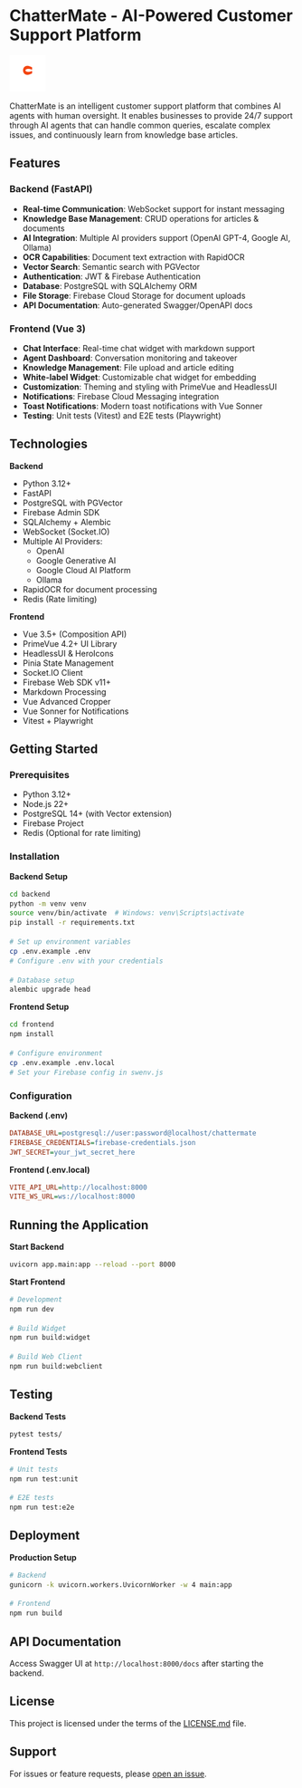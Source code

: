 # ChatterMate - AI-Powered Customer Support Platform

![ChatterMate Logo](frontend/public/assets/images/logo.svg)

ChatterMate is an intelligent customer support platform that combines AI agents with human oversight. It enables businesses to provide 24/7 support through AI agents that can handle common queries, escalate complex issues, and continuously learn from knowledge base articles.

## Features

### Backend (FastAPI)
- **Real-time Communication**: WebSocket support for instant messaging
- **Knowledge Base Management**: CRUD operations for articles & documents
- **AI Integration**: Multiple AI providers support (OpenAI GPT-4, Google AI, Ollama)
- **OCR Capabilities**: Document text extraction with RapidOCR
- **Vector Search**: Semantic search with PGVector
- **Authentication**: JWT & Firebase Authentication
- **Database**: PostgreSQL with SQLAlchemy ORM
- **File Storage**: Firebase Cloud Storage for document uploads
- **API Documentation**: Auto-generated Swagger/OpenAPI docs

### Frontend (Vue 3)
- **Chat Interface**: Real-time chat widget with markdown support
- **Agent Dashboard**: Conversation monitoring and takeover
- **Knowledge Management**: File upload and article editing
- **White-label Widget**: Customizable chat widget for embedding
- **Customization**: Theming and styling with PrimeVue and HeadlessUI
- **Notifications**: Firebase Cloud Messaging integration
- **Toast Notifications**: Modern toast notifications with Vue Sonner
- **Testing**: Unit tests (Vitest) and E2E tests (Playwright)

## Technologies

**Backend**
- Python 3.12+
- FastAPI
- PostgreSQL with PGVector
- Firebase Admin SDK
- SQLAlchemy + Alembic
- WebSocket (Socket.IO)
- Multiple AI Providers:
  - OpenAI
  - Google Generative AI
  - Google Cloud AI Platform
  - Ollama
- RapidOCR for document processing
- Redis (Rate limiting)

**Frontend**
- Vue 3.5+ (Composition API)
- PrimeVue 4.2+ UI Library
- HeadlessUI & HeroIcons
- Pinia State Management
- Socket.IO Client
- Firebase Web SDK v11+
- Markdown Processing
- Vue Advanced Cropper
- Vue Sonner for Notifications
- Vitest + Playwright

## Getting Started

### Prerequisites

- Python 3.12+
- Node.js 22+
- PostgreSQL 14+ (with Vector extension)
- Firebase Project
- Redis (Optional for rate limiting)

### Installation

**Backend Setup**
```bash
cd backend
python -m venv venv
source venv/bin/activate  # Windows: venv\Scripts\activate
pip install -r requirements.txt

# Set up environment variables
cp .env.example .env
# Configure .env with your credentials

# Database setup
alembic upgrade head
```

**Frontend Setup**
```bash
cd frontend
npm install

# Configure environment
cp .env.example .env.local
# Set your Firebase config in swenv.js
```

### Configuration

**Backend (.env)**
```ini
DATABASE_URL=postgresql://user:password@localhost/chattermate
FIREBASE_CREDENTIALS=firebase-credentials.json
JWT_SECRET=your_jwt_secret_here

```

**Frontend (.env.local)**
```ini
VITE_API_URL=http://localhost:8000
VITE_WS_URL=ws://localhost:8000
```

## Running the Application

**Start Backend**
```bash
uvicorn app.main:app --reload --port 8000
```

**Start Frontend**
```bash
# Development
npm run dev

# Build Widget
npm run build:widget

# Build Web Client
npm run build:webclient
```

## Testing

**Backend Tests**
```bash
pytest tests/
```

**Frontend Tests**
```bash
# Unit tests
npm run test:unit

# E2E tests
npm run test:e2e
```

## Deployment

**Production Setup**
```bash
# Backend
gunicorn -k uvicorn.workers.UvicornWorker -w 4 main:app

# Frontend
npm run build
```

## API Documentation

Access Swagger UI at `http://localhost:8000/docs` after starting the backend.

## License

This project is licensed under the terms of the [LICENSE.md](LICENSE.md) file.

## Support

For issues or feature requests, please [open an issue](https://github.com/yourrepo/chattermate/issues). 